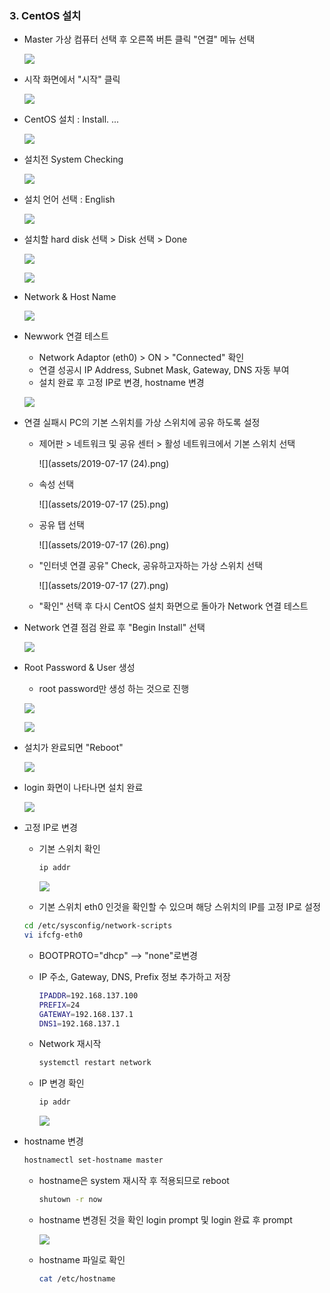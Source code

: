 ### 3. CentOS 설치

- Master 가상 컴퓨터 선택 후 오른쪽 버튼 클릭 "연결" 메뉴 선택

  ![](assets/연결.png)

- 시작 화면에서 "시작" 클릭

  ![](assets/시작.png)

- CentOS 설치 : Install. ...

  ![](assets/CentOS0.png)

- 설치전 System Checking 

  ![](assets/CentOS0-1.png)

- 설치 언어 선택 : English

  ![](assets/CentOS1.PNG)

- 설치할 hard disk 선택 > Disk 선택 > Done

  ![](assets/CentOS2.png)

  ![](assets/CentOS3.png)

- Network & Host Name

  ![](assets/CentOS4.png)

- Newwork 연결 테스트 

  - Network Adaptor (eth0) > ON > "Connected" 확인 
  - 연결 성공시 IP Address, Subnet Mask, Gateway, DNS 자동 부여
  - 설치 완료 후 고정 IP로 변경, hostname 변경

  ![](assets/CentOS5.png)

- 연결 실패시 PC의 기본 스위치를 가상 스위치에 공유 하도록 설정

  - 제어판 > 네트워크 및 공유 센터 > 활성 네트워크에서 기본 스위치 선택

    ![](assets/2019-07-17 (24).png)

  - 속성 선택

    ![](assets/2019-07-17 (25).png)

  - 공유 탭 선택

    ![](assets/2019-07-17 (26).png)

  - "인터넷 연결 공유" Check,  공유하고자하는 가상 스위치 선택

    ![](assets/2019-07-17 (27).png)

  - "확인" 선택 후 다시 CentOS 설치 화면으로 돌아가 Network 연결 테스트

- Network 연결 점검 완료 후 "Begin Install" 선택

  ![](assets/CentOS6.png)

- Root Password & User 생성

  - root password만 생성 하는 것으로 진행

  ![](assets/CentOS7.png)

  ![](CentOS8.png)

- 설치가 완료되면 "Reboot"

  ![](assets/CentOS9.png)

- login 화면이 나타나면 설치 완료 

  ![](assets/CentOS10.png)

- 고정 IP로 변경 

  - 기본 스위치 확인

    ```sh
    ip addr
    ```

    ![](assets/ipaddr.png)

  - 기본 스위치 eth0 인것을 확인할 수 있으며 해당 스위치의 IP를 고정 IP로 설정

  ```sh
  cd /etc/sysconfig/network-scripts
  vi ifcfg-eth0        
  ```

  - BOOTPROTO="dhcp" --> "none"로변경

  - IP 주소, Gateway, DNS, Prefix 정보 추가하고 저장

    ```sh
    IPADDR=192.168.137.100
    PREFIX=24
    GATEWAY=192.168.137.1
    DNS1=192.168.137.1
    ```

  - Network 재시작

    ```sh
    systemctl restart network
    ```

  - IP 변경 확인

    ```sh
    ip addr
    ```

    ![](assets/staticip.png)

- hostname 변경

  ```sh
  hostnamectl set-hostname master
  ```

  - hostname은 system 재시작 후 적용되므로 reboot

    ```sh
    shutown -r now
    ```

  - hostname 변경된 것을 확인 login prompt 및 login 완료 후 prompt

    ![](assets/hostnamechange.PNG)

  - hostname 파일로 확인

    ```sh
    cat /etc/hostname
    ```

    